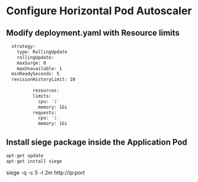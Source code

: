 # Configure Horizontal Pod Autoscaler

## Modify deployment.yaml with Resource limits
```sh
  strategy:
    type: RollingUpdate
    rollingUpdate:
    maxSurge: 0
    maxUnavailable: 1
  minReadySeconds: 5
  revisionHistoryLimit: 10
  
          resources:
          limits:
            cpu: '1'
            memory: 1Gi
          requests:
            cpu: '1'
            memory: 1Gi
  ```
## Install siege package inside the Application Pod
```sh
apt-get update
apt-get install siege
```

siege -q -c 5 -t 2m http://ip:port
